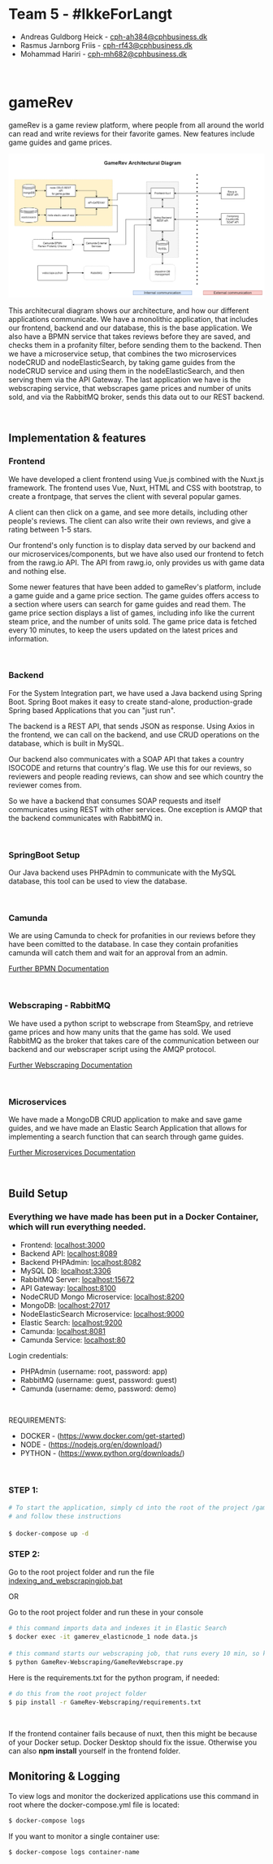 # Team 5 -  #IkkeForLangt

- Andreas Guldborg Heick - cph-ah384@cphbusiness.dk
- Rasmus Jarnborg Friis - cph-rf43@cphbusiness.dk
- Mohammad Hariri - cph-mh682@cphbusiness.dk

<br>

# gameRev

gameRev is a game review platform, where people from all around the world can read and write reviews for their favorite games. New features include game guides and game prices.

![gameRev architectural diagram](gameRevArchitecturalDiagramV3.png)

This architecural diagram shows our architecture, and how our different applications communicate. We have a monolithic application, that includes our frontend, backend and our database, this is the base application. We also have a BPMN service that takes reviews before they are saved, and checks them in a profanity filter, before sending them to the backend.
Then we have a microservice setup, that combines the two microservices nodeCRUD and nodeElasticSearch, by taking game guides from the nodeCRUD service and using them in the nodeElasticSearch, and then serving them via the API Gateway. The last application we have is the webscraping service, that webscrapes game prices and number of units sold, and via the RabbitMQ broker, sends this data out to our REST backend.

<br>

## Implementation & features

### Frontend

We have developed a client frontend using Vue.js combined with the Nuxt.js framework. The frontend uses Vue, Nuxt, HTML and CSS with bootstrap, to create a frontpage, that serves the client with several popular games.

A client can then click on a game, and see more details, including other people's reviews. The client can also write their own reviews, and give a rating between 1-5 stars.

Our frontend's only function is to display data served by our backend and our microservices/components, but we have also used our frontend to fetch from the rawg.io API.
The API from rawg.io, only provides us with game data and nothing else.

Some newer features that have been added to gameRev's platform, include a game guide and a game price section. The game guides offers access to a section where users can search for game guides and read them. The game price section displays a list of games, including info like the current steam price, and the number of units sold. The game price data is fetched every 10 minutes, to keep the users updated on the latest prices and information.

<br>

### Backend

For the System Integration part, we have used a Java backend using Spring Boot. Spring Boot makes it easy to create stand-alone, production-grade Spring based Applications that you can "just run".

The backend is a REST API, that sends JSON as response.
Using Axios in the frontend, we can call on the backend, and use CRUD operations on the database, which is built in MySQL.

Our backend also communicates with a SOAP API that takes a country ISOCODE and returns that country's flag. We use this for our reviews, so reviewers and people reading reviews, can show and see which country the reviewer comes from.

So we have a backend that consumes SOAP requests and itself communicates using REST with other services. One exception is AMQP that the backend communicates with RabbitMQ in.

<br>

### SpringBoot Setup

Our Java backend uses PHPAdmin to communicate with the MySQL database, this tool can be used to view the database.

<br>

### Camunda

We are using Camunda to check for profanities in our reviews before they have been comitted to the database. In case they contain profanities camunda
will catch them and wait for an approval from an admin.

[Further BPMN Documentation](https://github.com/Hoppedyr/gameRev/tree/main/GameRev-Camunda)

<br>

### Webscraping - RabbitMQ

We have used a python script to webscrape from SteamSpy, and retrieve game prices and how many units that the game has sold. We used RabbitMQ as the broker that takes care of the communication between our backend and our webscraper script using the AMQP protocol.

[Further Webscraping Documentation](https://github.com/Hoppedyr/gameRev/tree/main/GameRev-Webscraping)

<br>

### Microservices

We have made a MongoDB CRUD application to make and save game guides, and we have made an Elastic Search Application that allows for implementing a search function that can search through game guides.

[Further Microservices Documentation](https://github.com/Hoppedyr/gameRev/tree/main/GameRev-Microservices)

<br>

## Build Setup

### Everything we have made has been put in a Docker Container, which will run everything needed.

- Frontend: [localhost:3000](http://localhost:3000)
- Backend API: [localhost:8089](http://localhost:8089)
- Backend PHPAdmin: [localhost:8082](http://localhost:8082)
- MySQL DB: [localhost:3306](http://localhost:3306)
- RabbitMQ Server: [localhost:15672](http://localhost:15762)
- API Gateway: [localhost:8100](http://localhost:8100)
- NodeCRUD Mongo Microservice: [localhost:8200](http://localhost:8200)
- MongoDB: [localhost:27017](http://localhost:27017)
- NodeElasticSearch Microservice: [localhost:9000](http://localhost:9000)
- Elastic Search: [localhost:9200](http://localhost:9200)
- Camunda: [localhost:8081](http://localhost:8081/camunda)
- Camunda Service: [localhost:80](http://localhost:80)

Login credentials:

- PHPAdmin (username: root, password: app)
- RabbitMQ (username: guest, password: guest)
- Camunda (username: demo, password: demo)

<br>

REQUIREMENTS:

- DOCKER - (https://www.docker.com/get-started)
- NODE - (https://nodejs.org/en/download/)
- PYTHON - (https://www.python.org/downloads/)

<br>

### STEP 1:

```bash
# To start the application, simply cd into the root of the project /gameRev
# and follow these instructions

$ docker-compose up -d
```

### STEP 2:

Go to the root project folder and run
the file [indexing_and_webscrapingjob.bat](indexing_and_webscrapingjob.bat)

OR

Go to the root project folder and run these in your console

```bash
# this command imports data and indexes it in Elastic Search
$ docker exec -it gamerev_elasticnode_1 node data.js

# this command starts our webscraping job, that runs every 10 min, so keep it running
$ python GameRev-Webscraping/GameRevWebscrape.py
```

Here is the requirements.txt for the python program, if needed:

```bash
# do this from the root project folder
$ pip install -r GameRev-Webscraping/requirements.txt
```

<br>

If the frontend container fails because of nuxt, then this might be because of your Docker setup. Docker Desktop should fix the issue.
Otherwise you can also **npm install** yourself in the frontend folder.

## Monitoring & Logging

To view logs and monitor the dockerized applications use this command in root where the docker-compose.yml file is located:

```bash
$ docker-compose logs
```

If you want to monitor a single container use:

```bash
$ docker-compose logs container-name
```
